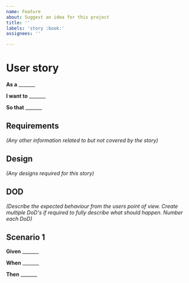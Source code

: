 ```yaml
---
name: Feature
about: Suggest an idea for this project
title: ''
labels: 'story :book:'
assignees: ''

---
```


# User story

**As a** _______

**I want to** _______

**So that** _______


## Requirements
_(Any other information related to but not covered by the story)_

## Design
_(Any designs required for this story)_

## DOD
_(Describe the expected behaviour from the users point of view. Create multiple DoD's if required to fully describe what should happen. Number each DoD)_

## Scenario 1
**Given** _______

**When** _______

**Then** _______
